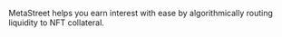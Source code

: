 MetaStreet helps you earn interest with ease by algorithmically routing liquidity to NFT collateral.